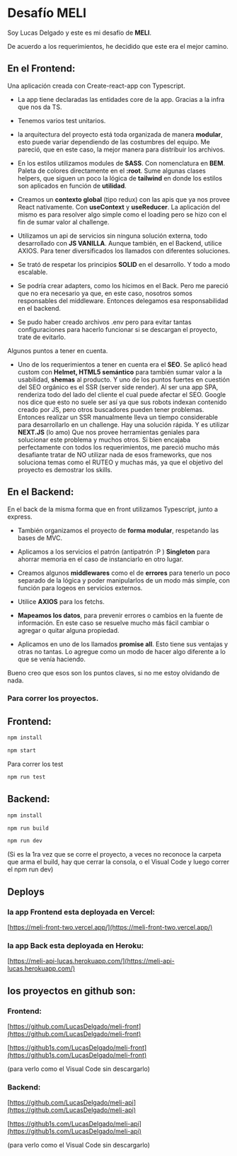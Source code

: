 # Desafío MELI

Soy Lucas Delgado y este es mi desafío de **MELI**.

De acuerdo a los requerimientos, he decidido que este era el mejor camino.

## En el Frontend:

Una aplicación creada con Create-react-app con Typescript.

-   La app tiene declaradas las entidades core de la app. Gracias a la infra que nos da TS.

-   Tenemos varios test unitarios.

-   la arquitectura del proyecto está toda organizada de manera **modular**, esto puede variar dependiendo de las costumbres del equipo. Me pareció, que en este caso, la mejor manera para distribuir los archivos.
-   En los estilos utilizamos modules de **SASS**. Con nomenclatura en **BEM**. Paleta de colores directamente en el **:root**. Sume algunas clases helpers, que siguen un poco la lógica de **tailwind** en donde los estilos son aplicados en función de **utilidad**.
-   Creamos un **contexto global** (tipo redux) con las apis que ya nos provee React nativamente. Con **useContext** y **useReducer**. La aplicación del mismo es para resolver algo simple como el loading pero se hizo con el fin de sumar valor al challenge.
-   Utilizamos un api de servicios sin ninguna solución externa, todo desarrollado con **JS VANILLA**. Aunque también, en el Backend, utilice AXIOS. Para tener diversificados los llamados con diferentes soluciones.
-   Se trató de respetar los principios **SOLID** en el desarrollo. Y todo a modo escalable.
-   Se podría crear adapters, como los hicimos en el Back. Pero me pareció que no era necesario ya que, en este caso, nosotros somos responsables del middleware. Entonces delegamos esa responsabilidad en el backend.
-   Se pudo haber creado archivos .env pero para evitar tantas configuraciones para hacerlo funcionar si se descargan el proyecto, trate de evitarlo.

Algunos puntos a tener en cuenta.

-   Uno de los requerimientos a tener en cuenta era el **SEO**. Se aplicó head custom con **Helmet, HTML5 semántico** para también sumar valor a la usabilidad, **shemas** al producto. Y uno de los puntos fuertes en cuestión del SEO orgánico es el SSR (server side render).
    Al ser una app SPA, renderiza todo del lado del cliente el cual puede afectar el SEO. Google nos dice que esto no suele ser así ya que sus robots indexan contenido creado por JS, pero otros buscadores pueden tener problemas.
    Entonces realizar un SSR manualmente lleva un tiempo considerable para desarrollarlo en un challenge. Hay una solución rápida. Y es utilizar **NEXT.JS** (lo amo) Que nos provee herramientas geniales para solucionar este problema y muchos otros.
    Si bien encajaba perfectamente con todos los requerimientos, me pareció mucho más desafiante tratar de NO utilizar nada de esos frameworks, que nos soluciona temas como el RUTEO y muchas más, ya que el objetivo del proyecto es demostrar los skills.

## En el Backend:

En el back de la misma forma que en front utilizamos Typescript, junto a express.

-   También organizamos el proyecto de **forma modular**, respetando las bases de MVC.

-   Aplicamos a los servicios el patrón (antipatrón :P ) **Singleton** para ahorrar memoria en el caso de instanciarlo en otro lugar.

-   Creamos algunos **middlewares** como el de **errores** para tenerlo un poco separado de la lógica y poder manipularlos de un modo más simple, con función para logeos en servicios externos.

-   Utilice **AXIOS** para los fetchs.

-   **Mapeamos los datos**, para prevenir errores o cambios en la fuente de información. En este caso se resuelve mucho más fácil cambiar o agregar o quitar alguna propiedad.

-   Aplicamos en uno de los llamados **promise all**. Esto tiene sus ventajas y otras no tantas. Lo agregue como un modo de hacer algo diferente a lo que se venía haciendo.

Bueno creo que esos son los puntos claves, si no me estoy olvidando de nada.

### Para correr los proyectos.

## Frontend:

```bash
npm install
```

```bash
npm start
```

Para correr los test

```bash
npm run test
```

## Backend:

```bash
npm install
```

```bash
npm run build
```

```bash
npm run dev
```

(Si es la 1ra vez que se corre el proyecto, a veces no reconoce la carpeta que arma el build, hay que cerrar la consola, o el Visual Code y luego correr el npm run dev)

## Deploys

### la app Frontend esta deployada en Vercel:

[https://meli-front-two.vercel.app/](https://meli-front-two.vercel.app/)

### la app Back esta deployada en Heroku:

[https://meli-api-lucas.herokuapp.com/](https://meli-api-lucas.herokuapp.com/)

## los proyectos en github son:

### Frontend:

[https://github.com/LucasDelgado/meli-front](https://github.com/LucasDelgado/meli-front)

[https://github1s.com/LucasDelgado/meli-front](https://github1s.com/LucasDelgado/meli-front)

(para verlo como el Visual Code sin descargarlo)

### Backend:

[https://github.com/LucasDelgado/meli-api](https://github.com/LucasDelgado/meli-api)

[https://github1s.com/LucasDelgado/meli-api](https://github1s.com/LucasDelgado/meli-api)

(para verlo como el Visual Code sin descargarlo)
